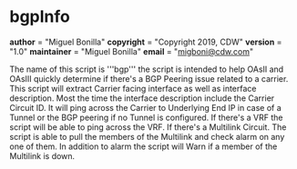 # bgpInfo

__author__ = "Miguel Bonilla"
__copyright__ = "Copyright 2019, CDW"
__version__ = "1.0"
__maintainer__ = "Miguel Bonilla"
__email__ = "migboni@cdw.com"

The name of this script is '''bgp''' the script is intended to help OAsII and OAsIII quickly determine if there's a BGP Peering issue related to a carrier.
This script will extract Carrier facing interface as well as interface description. Most the time the interface description include the Carrier Circuit ID.
It will ping across the Carrier to Underlying End IP in case of a Tunnel or the BGP peering if no Tunnel is configured.
If there's a VRF the script will be able to ping across the VRF.
If there's a Multilink Circuit. The script is able to pull the members of the Multilink and check alarm on any one of them. In addition to alarm the script will Warn if a member of the Multilink is down.


